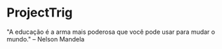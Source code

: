 # ProjectTrig
"A educação é a arma mais poderosa que você pode usar para mudar o mundo." – Nelson Mandela
